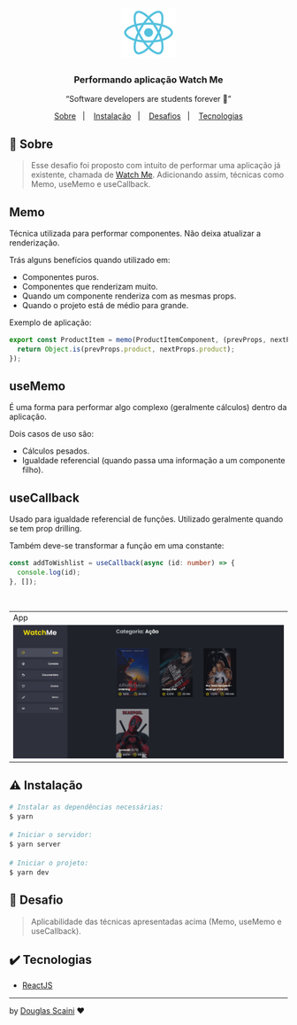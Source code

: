 <h1 align="center"><img src="./.github/logo.svg" width="100px"/></h1>

<h3 align="center">Performando aplicação Watch Me</h3>

<p align="center">“Software developers are students forever 🧠”</p>

<p align="center">
  <a href="#about">Sobre</a>&nbsp;&nbsp;&nbsp;|&nbsp;&nbsp;&nbsp;
  <a href="#install">Instalação</a>&nbsp;&nbsp;&nbsp;|&nbsp;&nbsp;&nbsp;
  <a href="#challenge">Desafios</a>&nbsp;&nbsp;&nbsp;|&nbsp;&nbsp;&nbsp;
  <a href="#technologies">Tecnologias</a>
</p>

## :speech_balloon: Sobre <a name="about"></a>

> Esse desafio foi proposto com intuito de performar uma aplicação já existente, chamada de [Watch Me](https://github.com/douglasscaini/watch-me). Adicionando assim, técnicas como Memo, useMemo e useCallback.

## Memo

Técnica utilizada para performar componentes. Não deixa atualizar a renderização.

Trás alguns benefícios quando utilizado em:

- Componentes puros.
- Componentes que renderizam muito.
- Quando um componente renderiza com as mesmas props.
- Quando o projeto está de médio para grande.

Exemplo de aplicação:

```ts
export const ProductItem = memo(ProductItemComponent, (prevProps, nextProps) => {
  return Object.is(prevProps.product, nextProps.product);
});
```

## useMemo

É uma forma para performar algo complexo (geralmente cálculos) dentro da aplicação.

Dois casos de uso são:

- Cálculos pesados.
- Igualdade referencial (quando passa uma informação a um componente filho).

## useCallback

Usado para igualdade referencial de funções. Utilizado geralmente quando se tem prop drilling.

Também deve-se transformar a função em uma constante:

```ts
const addToWishlist = useCallback(async (id: number) => {
  console.log(id);
}, []);
```

<br />
<table>
  <tr>
    <td colspan="1">App</td>
  </tr>
  <tr>
    <td><img src="./.github/movies.gif" width="100%" /></td></td>
  </tr>
</table>

## :warning: Instalação <a name="install"></a>

```bash
# Instalar as dependências necessárias:
$ yarn

# Iniciar o servidor:
$ yarn server

# Iniciar o projeto:
$ yarn dev

```

## :triangular_flag_on_post: Desafio <a name="challenge"></a>

> Aplicabilidade das técnicas apresentadas acima (Memo, useMemo e useCallback).

## :heavy_check_mark: Tecnologias <a name="technologies"></a>

- [ReactJS](https://pt-br.reactjs.org/)

---

by [Douglas Scaini](https://www.github.com/douglasscaini) ❤️
